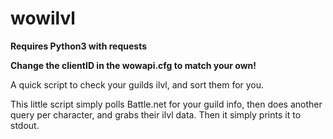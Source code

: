 # wowilvl
**Requires Python3 with requests**

**Change the clientID in the wowapi.cfg to match your own!**

A quick script to check your guilds ilvl, and sort them for you.

This little script simply polls Battle.net for your guild info, then does another query per
character, and grabs their ilvl data.  Then it simply prints it to stdout.
